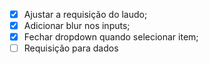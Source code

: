 - [x] Ajustar a requisição do laudo;
- [x] Adicionar blur nos inputs;
- [x] Fechar dropdown quando selecionar item;
- [ ] Requisição para dados
